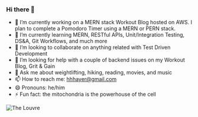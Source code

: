 ### Hi there 👋

- 🔭 I’m currently working on a MERN stack Workout Blog hosted on AWS. I plan to complete a Pomodoro Timer using a MERN or PERN stack.
- 🌱 I’m currently learning MERN, RESTful APIs, Unit/Integration Testing, DS&A, Git Workflows, and much more
- 👯 I’m looking to collaborate on anything related with Test Driven Development
- 🤔 I’m looking for help with a couple of backend issues on my Workout Blog, Grit & Gain
- 💬 Ask me about weightlifting, hiking, reading, movies, and music
- 📫 How to reach me: hhhayer@gmail.com 
- 😄 Pronouns: he/him
- ⚡ Fun fact: the mitochondria is the powerhouse of the cell

![The Louvre](https://images.unsplash.com/photo-1602749986128-6e4da3f31381?ixid=MnwxMjA3fDB8MHxwaG90by1wYWdlfHx8fGVufDB8fHx8&ixlib=rb-1.2.1&auto=format&fit=crop&w=1234&q=80 "Logo Title Text 1")
